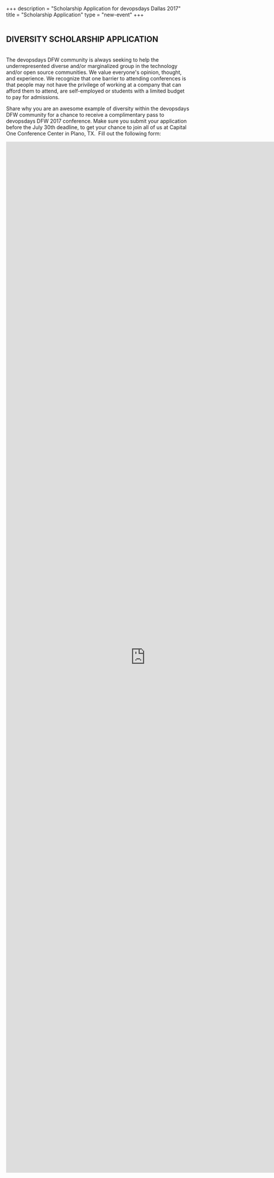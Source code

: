 +++
description = "Scholarship Application for devopsdays Dallas 2017"
title = "Scholarship Application"
type = "new-event"
+++
<br><br>
## DIVERSITY SCHOLARSHIP APPLICATION
<br>
The devopsdays DFW community is always seeking to help the underrepresented diverse and/or marginalized group in the technology and/or open source communities. We value everyone's opinion, thought, and experience. We recognize that one barrier to attending conferences is that people may not have the privilege of working at a company that can afford them to attend, are self-employed or students with a limited budget to pay for admissions.

Share why you are an awesome example of diversity within the devopsdays DFW community for a chance to receive a complimentary pass to devopsdays DFW 2017 conference. Make sure you submit your application before the July 30th deadline, to get your chance to join all of us at Capital One Conference Center in Plano, TX.  Fill out the following form:

<iframe src="https://docs.google.com/forms/d/e/1FAIpQLSfmhEdbzjos-TVLbe0q9mQctehsC8I2lv8rXaYb9BGM6lrdAw/viewform?embedded=true" width="760" height="2812" frameborder="0" marginheight="0" marginwidth="0">Loading...</iframe>  



<br>
<br>
<!-- Go to www.addthis.com/dashboard to customize your tools -->
<div class="addthis_horizontal_follow_toolbox"></div>
<!-- Go to www.addthis.com/dashboard to customize your tools -->
<script type="text/javascript" src="//s7.addthis.com/js/300/addthis_widget.js#pubid=ra-5724f5b54cc142a1"></script>